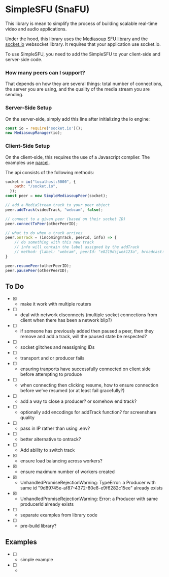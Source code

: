 # SimpleSFU (SnaFU)

This library is mean to simplify the process of building scalable real-time video and audio applications. 

Under the hood, this library uses the [Mediasoup SFU library](https://mediasoup.org/) and the [socket.io](https://socket.io/) websocket library.  It requires that your application use socket.io.

To use SimpleSFU, you need to add the SimpleSFU to your client-side and server-side code.  


### How many peers can I support?
That depends on how they are several things: total number of connections, the server you are using, and the quality of the media stream you are sending.  


### Server-Side Setup
On the server-side, simply add this line after initializing the io engine:
```js
const io = require('socket.io')();
new MediasoupManager(io);
```

### Client-Side Setup
On the client-side, this requires the use of a Javascript complier.  The examples use [parcel](https://parceljs.org/).

The api consists of the following methods:

```js
socket = io("localhost:5000", {
    path: "/socket.io",
  });
const peer = new SimpleMediasoupPeer(socket);

// add a MediaStream track to your peer object
peer.addTrack(videoTrack, "webcam", false);

// connect to a given peer (based on their socket ID)
peer.connectToPeer(otherPeerID);

// what to do when a track arrives
peer.onTrack = (incomingTrack, peerId, info) => {
    // do something with this new track
    // info will contain the label assigned by the addTrack 
    // method: {label: "webcam", peerId: "e8219dsjwek123a", broadcast: false}
}

peer.resumePeer(otherPeerID);
peer.pausePeer(otherPeerID);

```



## To Do

- [X] - make it work with multiple routers
- [ ] - deal with network disconnects (multiple socket connections from client when there has been a network blip?)
- [ ] - if someone has previously added then paused a peer, then they remove and add a track, will the paused state be respected?
- [ ] - socket glitches and reassigning IDs
- [ ] - transport and or producer fails
- [ ] - ensuring tranports have successfully connected on client side before attempting to produce
- [ ] - when connecting then clicking resume, how to ensure connection before we've resumed (or at least fail gracefully?)
- [ ] - add a way to close a producer?  or somehow end track?
- [ ] - optionally add encodings for addTrack function? for screenshare quality
- [ ] - pass in IP rather than using .env?
- [ ] - better alternative to ontrack?
- [ ] - Add ability to switch track
- [x] - ensure load balancing across workers? 
- [x] - ensure maximum number of workers created
- [x] - UnhandledPromiseRejectionWarning: TypeError: a Producer with same id "9d89745e-af87-4372-80e8-e9f6282c15ee" already exists
- [x] - UnhandledPromiseRejectionWarning: Error: a Producer with same producerId already exists
- [ ] - separate examples from library code
- [ ] - pre-build library?



## Examples
- [ ] - simple example
- [ ] - 